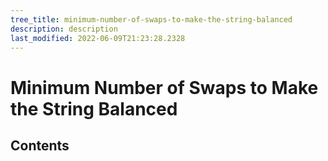 ```yaml
---
tree_title: minimum-number-of-swaps-to-make-the-string-balanced
description: description
last_modified: 2022-06-09T21:23:28.2328
---
```


# Minimum Number of Swaps to Make the String Balanced

## Contents

